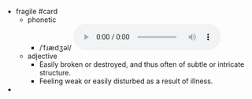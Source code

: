 - fragile #card
	- phonetic
		- /ˈfɹædʒəl/
		  <audio controls><source src="https://api.dictionaryapi.dev/media/pronunciations/en/fragile-us.mp3"></audio>
	- adjective
		- Easily broken or destroyed, and thus often of subtle or intricate structure.
		- Feeling weak or easily disturbed as a result of illness.
-